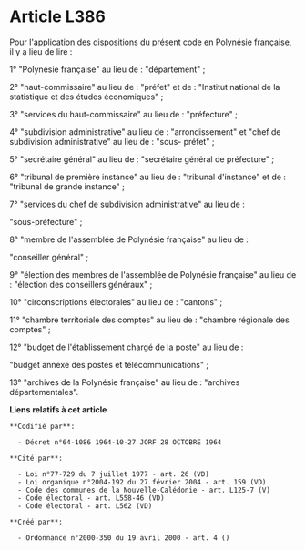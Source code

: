 # Article L386

Pour l'application des dispositions du présent code en Polynésie française, il y a lieu de lire :

1° "Polynésie française" au lieu de : "département" ;

2° "haut-commissaire" au lieu de : "préfet" et de : "Institut national de la statistique et des études économiques" ;

3° "services du haut-commissaire" au lieu de : "préfecture" ;

4° "subdivision administrative" au lieu de : "arrondissement" et "chef de subdivision administrative" au lieu de : "sous-
préfet" ;

5° "secrétaire général" au lieu de : "secrétaire général de préfecture" ;

6° "tribunal de première instance" au lieu de : "tribunal d'instance" et de : "tribunal de grande instance" ;

7° "services du chef de subdivision administrative" au lieu de :

"sous-préfecture" ;

8° "membre de l'assemblée de Polynésie française" au lieu de :

"conseiller général" ;

9° "élection des membres de l'assemblée de Polynésie française" au lieu de : "élection des conseillers généraux" ;

10° "circonscriptions électorales" au lieu de : "cantons" ;

11° "chambre territoriale des comptes" au lieu de : "chambre régionale des comptes" ;

12° "budget de l'établissement chargé de la poste" au lieu de :

"budget annexe des postes et télécommunications" ;

13° "archives de la Polynésie française" au lieu de : "archives départementales".

**Liens relatifs à cet article**

	**Codifié par**:

	  - Décret n°64-1086 1964-10-27 JORF 28 OCTOBRE 1964

	**Cité par**:

	  - Loi n°77-729 du 7 juillet 1977 - art. 26 (VD)
	  - Loi organique n°2004-192 du 27 février 2004 - art. 159 (VD)
	  - Code des communes de la Nouvelle-Calédonie - art. L125-7 (V)
	  - Code électoral - art. L558-46 (VD)
	  - Code électoral - art. L562 (VD)

	**Créé par**:

	  - Ordonnance n°2000-350 du 19 avril 2000 - art. 4 ()
